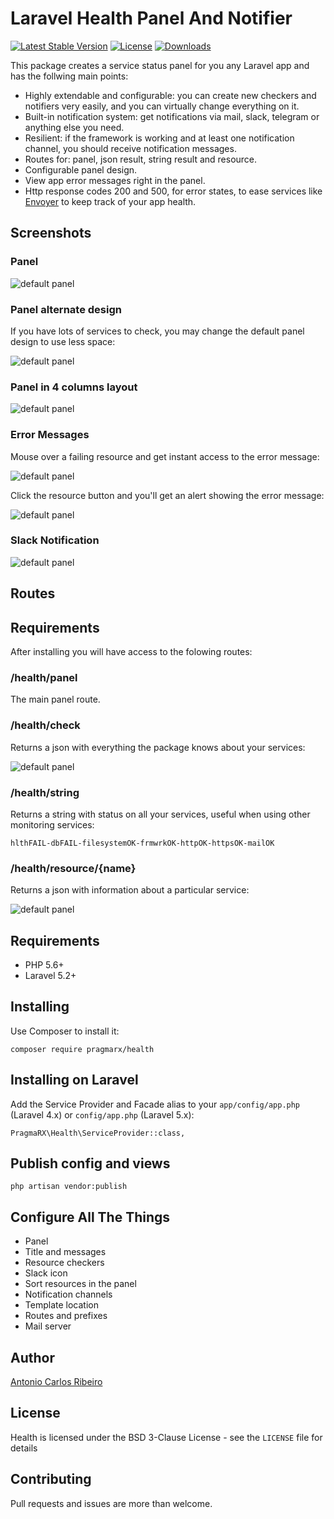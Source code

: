 # Laravel Health Panel And Notifier

[![Latest Stable Version](https://img.shields.io/packagist/v/pragmarx/health.svg?style=flat-square)](https://packagist.org/packages/pragmarx/health) [![License](https://img.shields.io/badge/license-BSD_3_Clause-brightgreen.svg?style=flat-square)](LICENSE) [![Downloads](https://img.shields.io/packagist/dt/pragmarx/health.svg?style=flat-square)](https://packagist.org/packages/pragmarx/health)

This package creates a service status panel for you any Laravel app and has the follwing main points:
 
- Highly extendable and configurable: you can create new checkers and notifiers very easily, and you can virtually change everything on it.
- Built-in notification system: get notifications via mail, slack, telegram or anything else you need.
- Resilient: if the framework is working and at least one notification channel, you should receive notification messages. 
- Routes for: panel, json result, string result and resource.
- Configurable panel design.
- View app error messages right in the panel.
- Http response codes 200 and 500, for error states, to ease services like [Envoyer](https://envoyer.io) to keep track of your app health.

## Screenshots 

### Panel

![default panel](docs/images/error-multi.png)

### Panel alternate design

If you have lots of services to check, you may change the default panel design to use less space:

![default panel](docs/images/error-single-2-columns.png)

### Panel in 4 columns layout

![default panel](docs/images/error-single-4-columns.png)

### Error Messages 

Mouse over a failing resource and get instant access to the error message:

![default panel](docs/images/error-hint.png)

Click the resource button and you'll get an alert showing the error message:

![default panel](docs/images/error-alert.png)

### Slack Notification

![default panel](docs/images/slack.png)

## Routes

## Requirements

After installing you will have access to the folowing routes:

### /health/panel

The main panel route.

### /health/check

Returns a json with everything the package knows about your services:

![default panel](docs/images/json.png)

### /health/string

Returns a string with status on all your services, useful when using other monitoring services:

```
hlthFAIL-dbFAIL-filesystemOK-frmwrkOK-httpOK-httpsOK-mailOK
```

### /health/resource/{name}

Returns a json with information about a particular service:

![default panel](docs/images/json-resource.png)

## Requirements

- PHP 5.6+
- Laravel 5.2+

## Installing

Use Composer to install it:

    composer require pragmarx/health

## Installing on Laravel

Add the Service Provider and Facade alias to your `app/config/app.php` (Laravel 4.x) or `config/app.php` (Laravel 5.x):

    PragmaRX\Health\ServiceProvider::class,

## Publish config and views

    php artisan vendor:publish

## Configure All The Things

- Panel
- Title and messages
- Resource checkers
- Slack icon
- Sort resources in the panel
- Notification channels
- Template location
- Routes and prefixes
- Mail server

## Author

[Antonio Carlos Ribeiro](http://twitter.com/iantonioribeiro)

## License

Health is licensed under the BSD 3-Clause License - see the `LICENSE` file for details

## Contributing

Pull requests and issues are more than welcome.
